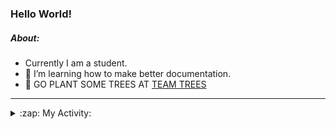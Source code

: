 ### Hello World!

##### About:
- Currently I am a student.
- 🌱 I’m learning how to make better documentation.
- 🌱 GO PLANT SOME TREES AT [TEAM TREES](https://teamtrees.org/)

---
<details>
  <summary>:zap: My Activity:</summary>
  
<!--START_SECTION:waka-->
![Code Time](http://img.shields.io/badge/Code%20Time-1%2C080%20hrs%2031%20mins-blue)

**I'm a Night 🦉** 

```text
🌞 Morning                1259 commits        ██░░░░░░░░░░░░░░░░░░░░░░░   09.02 % 
🌆 Daytime                4828 commits        █████████░░░░░░░░░░░░░░░░   34.60 % 
🌃 Evening                4105 commits        ███████░░░░░░░░░░░░░░░░░░   29.42 % 
🌙 Night                  3763 commits        ███████░░░░░░░░░░░░░░░░░░   26.97 % 
```
📅 **I'm Most Productive on Wednesday** 

```text
Monday                   2155 commits        ████░░░░░░░░░░░░░░░░░░░░░   15.44 % 
Tuesday                  1708 commits        ███░░░░░░░░░░░░░░░░░░░░░░   12.24 % 
Wednesday                3169 commits        ██████░░░░░░░░░░░░░░░░░░░   22.71 % 
Thursday                 1762 commits        ███░░░░░░░░░░░░░░░░░░░░░░   12.63 % 
Friday                   1376 commits        ██░░░░░░░░░░░░░░░░░░░░░░░   09.86 % 
Saturday                 1290 commits        ██░░░░░░░░░░░░░░░░░░░░░░░   09.24 % 
Sunday                   2495 commits        ████░░░░░░░░░░░░░░░░░░░░░   17.88 % 
```


📊 **This Week I Spent My Time On** 

```text
🔥 Editors: 
VS Code                  10 hrs 39 mins      █████████████████████████   100.00 % 

🐱‍💻 Projects: 
CSF22                    7 hrs 1 min         ████████████████░░░░░░░░░   65.81 % 
praise                   3 hrs 33 mins       ████████░░░░░░░░░░░░░░░░░   33.36 % 
os-lab                   5 mins              ░░░░░░░░░░░░░░░░░░░░░░░░░   00.83 % 
```


 Last Updated on 29/03/2023 10:08:29 UTC
<!--END_SECTION:waka-->
</details>
